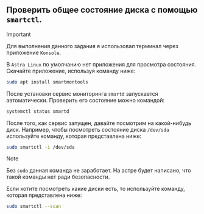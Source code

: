 ## Проверить общее состояние диска с помощью `smartctl`.

> [!IMPORTANT]
> Для выполнения данного задания я использовал терминал через приложение `Konsole`.

В `Astra Linux` по умолчанию нет приложения для просмотра состояния. Скачайте приложение, используя команду ниже:

```bash
sudo apt install smartmontools
```

После установки сервис мониторинга `smartd` запускается автоматически. Проверить его состояние можно командой: 

```bash
systemctl status smartd
```

После того, как сервис запущен, давайте посмотрим на какой-нибудь диск. Например, чтобы посмотреть состояние диска `/dev/sda` используйте команду, которая представлена ниже: 

```bash
sudo smartctl -i /dev/sda
```

> [!NOTE]
> Без `sudo` данная команда не заработает. На астре будет написано, что такой команды нет ради безопасности. 

Если хотите поcмотреть какие диски есть, то используйте команду, которая представлена ниже: 

```bash
sudo smartctl --scan
```
